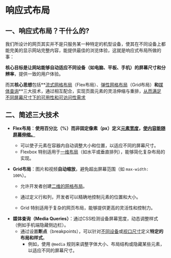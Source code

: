 # 响应式布局

## 一、响应式布局？干什么的?

我们所设计的网页其实并不是只服务某一种特定的机型设备，使其在不同设备上都能完美的显示网站完整内容，能提供最佳的浏览体验，这就是响应式布局所做的事：

**核心目标是让网站能够自动适应不同设备（如电脑、平板、手机）的屏幕尺寸和分辨率**，提供一致的用户体验。

而其**核心思想**包括**<u>流式网格布局</u>（Flex布局）、<u>弹性网格布局</u>（Grid布局）**和**<u>媒体查询</u>**三大技术，通过相互配合，实现页面元素的灵活伸缩与重排，<u>从而满足不同屏幕尺寸下的可用性和可访问性需求</u>



## 二、简述三大技术

- **Flex布局**：**使用百分比（%）**而非固定像素（px）定义<u>元素宽度</u>，**<u>使内容能随屏幕伸缩。</u>**
  * 可以使子元素在容器内自动调整大小和位置，以适应不同的屏幕尺寸。
  * Flexbox 特别适用于<u>一维布局</u>（如水平或垂直排列），能够简化复杂布局的实现。

- **Grid布局**：图片和视频**自动缩放**，避免超出屏幕范围（如 `max-width: 100%`）。

  * 允许开发者创建<u>二维的网格布局</u>。

  * 通过定义行和列，开发者可以精确地控制元素的位置和大小。
  * Grid 特别适用于复杂的网页布局，能够提供更高的灵活性和控制力。

* **媒体查询（Media Queries）**：通过CSS检测设备屏幕宽度，动态调整样式（例如手机端隐藏侧边栏）。
  * 通过设置**断点**（breakpoints），可以针对<u>不同设备</u>或<u>视口尺寸</u>定义**特定的布局和样式**。
    * 例如，使用 `@media` 规则来调整字体大小、布局结构或隐藏某些元素，以适应不同的屏幕尺寸。
